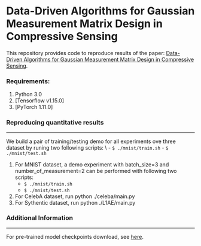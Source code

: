 # Data-Driven Algorithms for Gaussian Measurement Matrix Design in Compressive Sensing

This repository provides code to reproduce results of the paper: [Data-Driven Algorithms for Gaussian Measurement Matrix Design in Compressive Sensing](https://ieeexplore.ieee.org/document/9747617).


### Requirements: 
1. Python 3.0
2. [Tensorflow v1.15.0]
3. [PyTorch 1.11.0]


### Reproducing quantitative results
---
We build a pair of training/testing demo for all experiments ove three dataset by runing two following scripts: \\
     - ```$ ./mnist/train.sh```
     - ```$ ./mnist/test.sh``` 
   
1. For MNIST dataset, a demo experiment with batch_size=3 and number_of_measurement=2 can be performed with following two scripts: 
     - ```$ ./mnist/train.sh```
     - ```$ ./mnist/test.sh``` 
2. For CelebA dataset, run python ./celeba/main.py
3. For Sythentic dataset, run python ./L1AE/main.py


### Additional Information
---
For pre-trained model checkpoints download, see [here](https://to_be_update).


